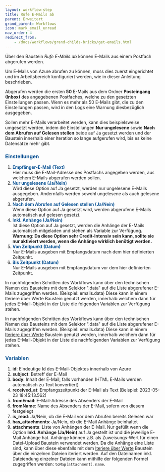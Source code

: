 ```yaml
---
layout: workflow-step
title: Rufe E-Mails ab
parent: Erweitert
grand_parent: Workflows
icon: mark_email_unread
nav_order: 4
redirect_from:
    - /docs/workflows/grand-childs-bricks/get-emails.html
---
```


Über den Baustein _Rufe E-Mails ab_ können E-Mails aus einem Postfach abgerufen werden.

Um E-Mails von Azure abrufen zu können, muss dies zuerst eingerichtet und im Arbeitsbereich konfiguriert werden, wie in dieser Anleitung beschrieben.

Abgerufen werden die ersten **50** E-Mails aus dem Ordner **Posteingang (Inbox)** des angegebenen Postfaches, welche zu den gesetzten Einstellungen passen. Wenn es mehr als 50 E-Mails gibt, die zu den Einstellungen passen, wird in den Logs eine Warnung diesbezüglich ausgegeben.

Sollen mehr E-Mails verarbeitet werden, kann dies beispielsweise umgesetzt werden, indem die Einstellungen **Nur ungelesene** sowie **Nach dem Abrufen auf Gelesen stellen** beide auf Ja gesetzt werden und der Baustein innerhalb einer Iteration so lange aufgerufen wird, bis es keine Datensätze mehr gibt.

### <span style="color:#0b5394">**Einstellungen**</span>

1. <span style="color:#0b5394">**Empfänger-E-Mail (Text)**</span>  
   Hier muss die E-Mail-Adresse des Postfachs angegeben werden, aus welchem E-Mails abgerufen werden sollen.
1. <span style="color:#0b5394">**Nur ungelesene (Ja/Nein)**</span>  
   Wird diese Option auf Ja gesetzt, werden nur ungelesene E-Mails ausgegeben. Andernfalls werden sowohl ungelesene als auch gelesene abgerufen.
1. <span style="color:#0b5394">**Nach dem Abrufen auf Gelesen stellen (Ja/Nein)**</span>  
   Wenn diese Option auf Ja gesetzt wird, werden abgerufene E-Mails automatisch auf gelesen gesetzt.
1. <span style="color:#0b5394">**Inkl. Anhänge (Ja/Nein)**</span>  
   Ist diese Option auf Ja gesetzt, werden die Anhänge der E-Mails automatisch mitgeladen und stehen als Variable zur Verfügung.
   **Warnung: Da diese Option sehr Credit-Intensiv sein kann, sollte sie nur aktiviert werden, wenn die Anhänge wirklich benötigt werden.**
1. <span style="color:#0b5394">**Von Zeitpunkt (Datum)**</span>  
   Nur E-Mails ausgeben mit Empfangsdatum nach dem hier definierten Zeitpunkt.
1. <span style="color:#0b5394">**Bis Zeitpunkt (Datum)**</span>  
   Nur E-Mails ausgeben mit Empfangsdatum vor dem hier definierten Zeitpunkt.

In nachfolgenden Schritten des Workflows kann über den technischen Namen des Bausteins mit dem Selektor ".data" auf die Liste abgerufener E-Mails zugegriffen werden. (Beispiel: emails.data)
Diese kann in einem Iteriere über Werte Baustein genutzt werden, innerhalb welchem dann für jedes E-Mail-Objekt in der Liste die folgenden Variablen zur Verfügung stehen.

In nachfolgenden Schritten des Workflows kann über den technischen Namen des Bausteins mit dem Selektor ".data" auf die Liste abgerufener E-Mails zugegriffen werden. (Beispiel: emails.data)
Diese kann in einem [Iteriere über Werte](iterate-values) Baustein genutzt werden, innerhalb welchem dann für jedes E-Mail-Objekt in der Liste die nachfolgenden Variablen zur Verfügung stehen.

### <span style="color:#0b5394">**Variablen**</span>

1. **id**: Eindeutige Id des E-Mail-Objektes innerhalb von Azure
1. **subject**: Betreff der E-Mail
1. **body**: Inhalt der E-Mail, falls vorhanden (HTML E-Mails werden automatisch zu Text konvertiert)
1. **received_at**: Empfangszeitpunkt der E-Mail als Text (Beispiel: 2023-05-23 18:45:13.562)
1. **fromEmail**: E-Mail-Adresse des Absenders der E-Mail
1. **fromName**: Name des Absenders der E-Mail, sofern von diesem festgelegt
1. **is_read**: Ja/Nein, ob die E-Mail vor dem Abrufen bereits Gelesen war
1. **has_attachments**: Ja/Nein, ob die E-Mail Anhänge beinhaltet
1. **attachments**: Liste von Anhängen der E-Mail. Nur gefüllt wenn die Option **Inkl. Anhänge (Ja/Nein)** auf Ja gestellt ist und die jeweilige E-Mail Anhänge hat. Anhänge können z.B. als Zuweisungs-Wert für einen Datei-Upload Baustein verwendet werden. Da die Anhänge eine Liste sind, kann über diese ebenfalls mit dem [Iteriere über Werte](iterate-values) Baustein über die einzelnen Dateien iteriert werden. Auf den Dateinamen inkl. Dateiendung einzelner Dateien kann mithilfe der folgenden Formel zugegriffen werden: `toMap(attachment).name`.
